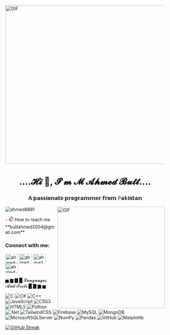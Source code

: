 

<img  alt="GIF" src="https://github.com/user-attachments/assets/a4f87494-a2fe-467b-a1bb-10678f130167" width="1000" height="500" />
<h1 align="center">....𝓗𝓲 👋, 𝓘'𝓶 𝓜 𝓐𝓱𝓶𝓮𝓭 𝓑𝓾𝓽𝓽....</h1>
<h3 align="center">𝔸 𝕡𝕒𝕤𝕤𝕚𝕠𝕟𝕒𝕥𝕖 𝕡𝕣𝕠𝕘𝕣𝕒𝕞𝕞𝕖𝕣 𝕗𝕣𝕠𝕞 ℙ𝕒𝕜𝕚𝕤𝕥𝕒𝕟</h3>
<img align="right" alt="GIF" src="https://user-images.githubusercontent.com/55389276/140866485-8fb1c876-9a8f-4d6a-98dc-08c4981eaf70.gif" width="340" height="320" />
<p align="left"> <img src="https://komarev.com/ghpvc/?username=ahmed8881&label=Profile%20views&color=0e75b6&style=flat" alt="ahmed8881" /> </p>
- 📫 How to reach me **buttahmed2004@gmail.com**
<h3 align="left">Connect with me:</h3>
<p align="left">
<a href="https://linkedin.com/in/ahmed butt" target="blank"><img align="center" src="https://raw.githubusercontent.com/rahuldkjain/github-profile-readme-generator/master/src/images/icons/Social/linked-in-alt.svg" alt="ahmed butt" height="30" width="40" /></a>
<a href="https://fb.com/ahmed waqar" target="blank"><img align="center" src="https://raw.githubusercontent.com/rahuldkjain/github-profile-readme-generator/master/src/images/icons/Social/facebook.svg" alt="ahmed waqar" height="30" width="40" /></a>
<a href="https://instagram.com/ahmed.waqar.1" target="blank"><img align="center" src="https://raw.githubusercontent.com/rahuldkjain/github-profile-readme-generator/master/src/images/icons/Social/instagram.svg" alt="ahmed.waqar.1" height="30" width="40" /></a>
<a href="https://www.hackerrank.com/ahmed butt" target="blank"><img align="center" src="https://raw.githubusercontent.com/rahuldkjain/github-profile-readme-generator/master/src/images/icons/Social/hackerrank.svg" alt="ahmed butt" height="30" width="40" /></a>
</p>
 ▅ ▆ ▇ █  𝓛𝓪𝓷𝓰𝓾𝓪𝓰𝓮𝓼 𝓐𝓷𝓭 𝓣𝓸𝓸𝓵𝓼:█ ▇ ▆ ▅
 <br>

![C](https://img.shields.io/badge/c-%2300599C.svg?style=for-the-badge&logo=c&logoColor=white) ![C#](https://img.shields.io/badge/c%23-%23239120.svg?style=for-the-badge&logo=csharp&logoColor=white) ![C++](https://img.shields.io/badge/c++-%2300599C.svg?style=for-the-badge&logo=c%2B%2B&logoColor=white) ![JavaScript](https://img.shields.io/badge/javascript-%23323330.svg?style=for-the-badge&logo=javascript&logoColor=%23F7DF1E) ![CSS3](https://img.shields.io/badge/css3-%231572B6.svg?style=for-the-badge&logo=css3&logoColor=white) ![HTML5](https://img.shields.io/badge/html5-%23E34F26.svg?style=for-the-badge&logo=html5&logoColor=white) ![Python](https://img.shields.io/badge/python-3670A0?style=for-the-badge&logo=python&logoColor=ffdd54) ![.Net](https://img.shields.io/badge/.NET-5C2D91?style=for-the-badge&logo=.net&logoColor=white) ![TailwindCSS](https://img.shields.io/badge/tailwindcss-%2338B2AC.svg?style=for-the-badge&logo=tailwind-css&logoColor=white) ![Firebase](https://img.shields.io/badge/firebase-a08021?style=for-the-badge&logo=firebase&logoColor=ffcd34) ![MySQL](https://img.shields.io/badge/mysql-4479A1.svg?style=for-the-badge&logo=mysql&logoColor=white) ![MongoDB](https://img.shields.io/badge/MongoDB-%234ea94b.svg?style=for-the-badge&logo=mongodb&logoColor=white) ![MicrosoftSQLServer](https://img.shields.io/badge/Microsoft%20SQL%20Server-CC2927?style=for-the-badge&logo=microsoft%20sql%20server&logoColor=white) ![NumPy](https://img.shields.io/badge/numpy-%23013243.svg?style=for-the-badge&logo=numpy&logoColor=white) ![Pandas](https://img.shields.io/badge/pandas-%23150458.svg?style=for-the-badge&logo=pandas&logoColor=white) ![GitHub](https://img.shields.io/badge/github-%23121011.svg?style=for-the-badge&logo=github&logoColor=white)
![Matplotlib](https://img.shields.io/badge/Matplotlib-%23ffffff.svg?style=for-the-badge&logo=Matplotlib&logoColor=black)


[![GitHub Streak](https://github-readme-streak-stats.herokuapp.com?user=ahmed8881)](https://git.io/streak-stats)

